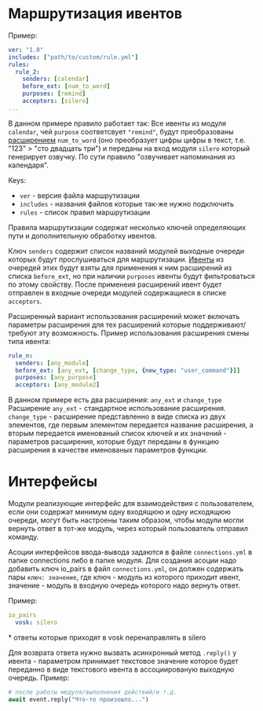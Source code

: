 # Маршрутизация ивентов

Пример:
```yaml
ver: "1.0"
includes: ["path/to/custom/rule.yml"]
rules:
  rule_2:
    senders: [calendar]
    before_ext: [num_to_word]
    purposes: [remind]
    acceptors: [silero]
...
```

В данном примере правило работает так:
Все ивенты из модуля `calendar`, чей `purpose` соответсвует `"remind"`, будут преобразованы [расширением](Модули/event_utils.md) `num_to_word` (оно преобразует цифры цифры в текст, т.е. "123" > "сто двадцать три") и переданы на вход модуля `silero` который генерирует озвучку. По сути правило "озвучивает напоминания из календаря". 

Keys:
* `ver` - версия файла маршрутизации
* `includes` - названия файлов которые так-же нужно подключить
* `rules` - список правил маршрутизации

Правила маршрутизации содержат несколько ключей определяющих пути и дополнительную обработку ивентов.

Ключ `senders` содержит список названий модулей выходные очереди которых будут прослушиваться для маршрутизации. [Ивенты](Ивенты.md) из очередей этих  будут взяты для применения к ним расширений из списка `before_ext`, но при наличии `purposes` ивенты будут фильтроваться по этому свойству. После применеия расширений ивент будет отправлен в входные очереди модулей содержащиеся в списке `acceptors`.


Расширенный вариант использования расширений может включать параметры расширения для тех расширений которые поддерживают/требуют эту возможность.
Пример использования расширения смены типа ивента:
```yaml
rule_n:
  senders: [any_module]
  before_ext: [any_ext, [change_type, {new_type: "user_command"}]]
  purposes: [any_purpose]
  acceptors: [any_module2]
```
В данном примере есть два расширения: `any_ext` и `change_type`
Расширение `any_ext` - стандартное использование расширения.
`change_type` - расширение представленно в виде списка из двух элементов, где первым элементом передается название расширения, а вторым передается именованый список ключей и их значений - параметров расширения, которые будут переданы в функцию расширения в качестве именованых параметров функции.

# Интерфейсы
Модули реализующие интерфейс для взаимодействия с пользователем, если они содержат минимум одну входящюю и одну исходящюю очереди, могут быть настроены таким образом, чтобы модули могли вернуть ответ в тот-же модуль, через который пользователь отправил команду.

Асоции интерфейсов ввода-вывода задаются в файле `connections.yml` в папке connections либо в папке модуля. Для создания асоции надо добавить ключ io_pairs в файл `connections.yml`, он должен содержать пары `ключ: значение`, где ключ - модуль из которого приходит ивент, значение - модуль в входную очередь которого надо вернуть ответ.

Пример:
```yaml
io_pairs
  vosk: silero
```
\* ответы которые приходят в vosk перенаправлять в silero

Для возврата ответа нужно вызвать асинхронный метод `.reply()` у ивента - параметром принимает текстовое значение которое будет переданно в виде текстового ивента в ассоциированую выходную очередь. 
Пример:
```python
# после работы модуля/выполнения действий/и т.д.
await event.reply("Что-то произошло...")
```